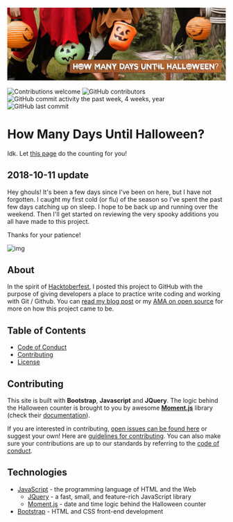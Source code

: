 ![How Many Days Until Halloween?](img/readme-banner.jpg)

![Contributions welcome](https://img.shields.io/badge/Friendly-True-brightgreen.svg)
![GitHub contributors](https://img.shields.io/github/contributors/cdnjs/cdnjs.svg)
![GitHub commit activity the past week, 4 weeks, year](https://img.shields.io/github/commit-activity/w/eslint/eslint.svg)
![GitHub last commit](https://img.shields.io/github/last-commit/google/skia.svg)

# How Many Days Until Halloween?

Idk. Let [this page][this] do the counting for you!

## 2018-10-11 update

Hey ghouls! It's been a few days since I've been on here, but I have not forgotten. I caught my first cold (or flu) of the season so I've spent the past few days catching up on sleep. I hope to be back up and running over the weekend. Then I'll get started on reviewing the very spooky additions you all have made to this project.

Thanks for your patience!

![img](https://media.giphy.com/media/XUHaEglC894hq/giphy.gif)

## About

In the spirit of [Hacktoberfest][hacktoberfest], I posted this project to GitHub with the purpose of giving developers a place to practice write coding and working with Git / Github. You can [read my blog post][blog] or my [AMA on open source][ama] for more on how this project came to be.

## Table of Contents

- [Code of Conduct](CODE_OF_CONDUCT.md)
- [Contributing](CONTRIBUTING.md)
- [License](LICENSE.md)

## Contributing

This site is built with **Bootstrap**, **Javascript** and **JQuery**. The logic behind the Halloween counter is brought to you by awesome [**Moment.js**][momentjs] library (check their [documentation][momentdocs]).

If you are interested in contributing, [open issues can be found here][issues] or suggest your own! Here are [guidelines for contributing][guidelines]. You can also make sure your contributions are up to our standards by referring to the [code of conduct](CODE_OF_CONDUCT.md).

## Technologies

- [JavaScript][javascript] - the programming language of HTML and the Web
  - [JQuery][jquery] - a fast, small, and feature-rich JavaScript library
  - [Moment.js][momentjs] - date and time logic behind the Halloween counter
- [Bootstrap][bootstrap] - HTML and CSS front-end development

[this]: http://shannoncrabill.com/how-many-days-until-halloween/
[hacktoberfest]: https://hacktoberfest.digitalocean.com/
[blog]: https://shannoncrabill.com/blog/hacktoberfest-2017/
[ama]: https://shannoncrabill.com/blog/open-source-ama/
[issues]: https://github.com/scrabill/how-many-days-until-halloween/issues
[guidelines]: https://github.com/scrabill/how-many-days-until-halloween/blob/master/CONTRIBUTING.md
[momentjs]: https://momentjs.com/
[momentdocs]: https://momentjs.com/docs/
[javascript]: https://developer.mozilla.org/en-US/docs/Web/JavaScript/
[bootstrap]: http://getbootstrap.com/
[jquery]: https://jquery.com/
